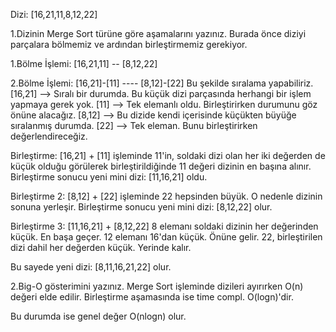 Dizi: [16,21,11,8,12,22] 

1.Dizinin Merge Sort türüne göre aşamalarını yazınız. 
Burada önce diziyi parçalara bölmemiz ve ardından birleştirmemiz gerekiyor. 

1.Bölme İşlemi: [16,21,11]   --  [8,12,22]


2.Bölme İşlemi: [16,21]-[11]  ----  [8,12]-[22]
Bu şekilde sıralama yapabiliriz. 
[16,21] --> Sıralı bir durumda. Bu küçük dizi parçasında herhangi bir işlem yapmaya gerek yok. 
[11] --> Tek elemanlı oldu. Birleştirirken durumunu göz önüne alacağız. 
[8,12] --> Bu dizide kendi içerisinde küçükten büyüğe sıralanmış durumda. 
[22] --> Tek eleman. Bunu birleştirirken değerlendireceğiz. 

Birleştirme: 
[16,21] + [11] işleminde 11'in, soldaki dizi olan her iki değerden de küçük olduğu görülerek birleştirildiğinde 11 değeri dizinin en başına alınır. 
Birleştirme sonucu yeni mini dizi: [11,16,21] oldu. 

Birleştirme 2: [8,12] + [22] işleminde 22 hepsinden büyük. O nedenle dizinin sonuna yerleşir. 
Birleştirme sonucu yeni mini dizi: [8,12,22] olur. 

Birleştirme 3: [11,16,21] + [8,12,22] 
8 elemanı soldaki dizinin her değerinden küçük. En başa geçer. 
12 elemanı 16'dan küçük. Önüne gelir. 
22, birleştirilen dizi dahil her değerden küçük. Yerinde kalır. 

Bu sayede yeni dizi: [8,11,16,21,22] olur. 

2.Big-O gösterimini yazınız. 
Merge Sort işleminde dizileri ayırırken O(n) değeri elde edilir. 
Birleştirme aşamasında ise time compl. O(logn)'dir. 

Bu durumda ise genel değer O(nlogn) olur. 
